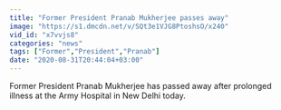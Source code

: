 ```yaml
---
title: "Former President Pranab Mukherjee passes away"
image: "https://s1.dmcdn.net/v/SQt3e1VJG8PtoshsO/x240"
vid_id: "x7vvjs8"
categories: "news"
tags: ["Former","President","Pranab"]
date: "2020-08-31T20:44:04+03:00"
---
```

Former President Pranab Mukherjee has passed away after prolonged illness at the Army Hospital in New Delhi today.
